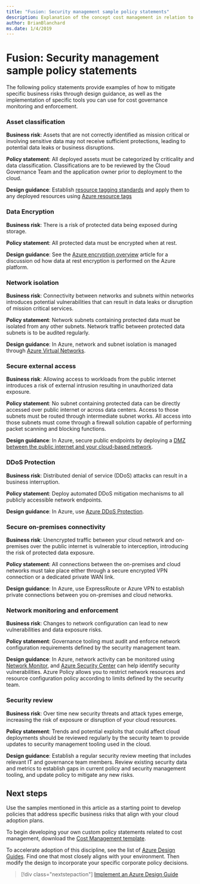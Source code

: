 ```yaml
---
title: "Fusion: Security management sample policy statements"
description: Explanation of the concept cost management in relation to cloud governance
author: BrianBlanchard
ms.date: 1/4/2019
---
```


# Fusion: Security management sample policy statements

The following policy statements provide examples of how to mitigate specific business risks through design guidance, as well as the implementation of specific tools you can use for cost governance monitoring and enforcement.

### Asset classification

**Business risk**: Assets that are not correctly identified as mission critical or involving sensitive data may not receive sufficient protections, leading to potential data leaks or business disruptions.

**Policy statement**: All deployed assets must be categorized by criticality and data classification. Classifications are to be reviewed by the Cloud Governance Team and the application owner prior to deployment to the cloud.

**Design guidance**: Establish [resource tagging standards](../../infrastructure/resource-tagging/overview.md) and apply them to any deployed resources using [Azure resource tags](https://docs.microsoft.com/en-us/azure/azure-resource-manager/resource-group-using-tags)  

### Data Encryption

**Business risk**: There is a risk of protected data being exposed during storage.

**Policy statement**: All protected data must be encrypted when at rest.

**Design guidance**: See the [Azure encryption overview](https://docs.microsoft.com/en-us/azure/security/security-azure-encryption-overview) article for a discussion od how data at rest encryption is performed on the Azure platform.  

### Network isolation

**Business risk**: Connectivity between networks and subnets within networks introduces potential vulnerabilities that can result in data leaks or disruption of mission critical services.

**Policy statement**: Network subnets containing protected data must be isolated from any other subnets. Network traffic between protected data subnets is to be audited regularly.

**Design guidance**: In Azure, network and subnet isolation is managed through [Azure Virtual Networks](https://docs.microsoft.com/en-us/azure/virtual-network/virtual-networks-overview). 

### Secure external access

**Business risk**: Allowing access to workloads from the public internet introduces a risk of external intrusion resulting in unauthorized data exposure.

**Policy statement**: No subnet containing protected data can be directly accessed over public internet or across data centers. Access to those subnets must be routed through intermediate subnet works. All access into those subnets must come through a firewall solution capable of performing packet scanning and blocking functions.

**Design guidance**: In Azure, secure public endpoints by deploying a [DMZ between the public internet and your cloud-based network](https://docs.microsoft.com/en-us/azure/architecture/reference-architectures/dmz/secure-vnet-dmz).

### DDoS Protection

**Business risk**:  Distributed denial of service (DDoS) attacks can result in a business interruption.

**Policy statement**: Deploy automated DDoS mitigation mechanisms to all publicly accessible network endpoints.

**Design guidance**: In Azure, use [Azure DDoS Protection](https://docs.microsoft.com/en-us/azure/virtual-network/ddos-protection-overview).

### Secure on-premises connectivity

**Business risk**:  Unencrypted traffic between your cloud network and on-premises over the public internet is vulnerable to interception, introducing the risk of protected data exposure.

**Policy statement**: All connections between the on-premises and cloud networks must take place either through a secure encrypted VPN connection or a dedicated private WAN link. 

**Design guidance**: In Azure, use ExpressRoute or Azure VPN to establish private connections between you on-premises and cloud networks.

### Network monitoring and enforcement

**Business risk**: Changes to network configuration can lead to new vulnerabilities and data exposure risks.

**Policy statement**: Governance tooling must audit and enforce network configuration requirements defined by the security management team.

**Design guidance**: In Azure, network activity can be monitored using [Network Monitor](https://docs.microsoft.com/en-us/azure/network-watcher/network-watcher-monitoring-overview), and [Azure Security Center](https://docs.microsoft.com/en-us/azure/security-center/security-center-network-recommendations) can help identify security vulnerabilities. Azure Policy allows you to restrict network resources and resource configuration policy according to limits defined by the security team.

### Security review

**Business risk**: Over time new security threats and attack types emerge, increasing the risk of exposure or disruption of your cloud resources.

**Policy statement**: Trends and potential exploits that could affect cloud deployments should be reviewed regularly by the security team to provide updates to security management tooling used in the cloud.

**Design guidance**: Establish a regular security review meeting that includes relevant IT and governance team members. Review existing security data and metrics to establish gaps in current policy and security management tooling, and update policy to mitigate any new risks.

## Next steps

Use the samples mentioned in this article as a starting point to develop policies that address specific business risks that align with your cloud adoption plans.

To begin developing your own custom policy statements related to cost management, download the [Cost Management template](template.md).

To accelerate adoption of this discipline, see the list of [Azure Design Guides](../design-guides/overview.md). Find one that most closely aligns with your environment. Then modify the design to incorporate your specific corporate policy decisions.

> [!div class="nextstepaction"]
> [Implement an Azure Design Guide](../design-guides/overview.md)
